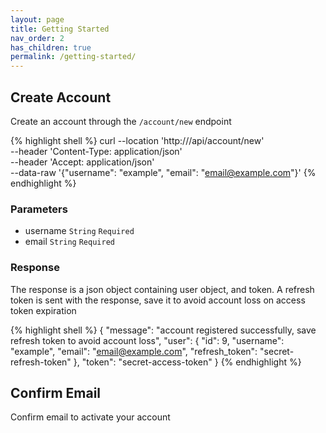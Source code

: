 ```yaml
---
layout: page
title: Getting Started
nav_order: 2
has_children: true
permalink: /getting-started/
---
```


## Create Account

Create an account through the `/account/new` endpoint

{% highlight shell %}
curl --location 'http:///api/account/new' \
--header 'Content-Type: application/json' \
--header 'Accept: application/json' \
--data-raw '{"username": "example", "email": "email@example.com"}'
{% endhighlight %}

### Parameters

- username `String` `Required`
- email `String` `Required`


### Response

The response is a json object containing user object, and token.
A refresh token is sent with the response, save it to avoid account loss on access token expiration

{% highlight shell %}
{
    "message": "account registered successfully, save refresh token to avoid account loss",
    "user": {
        "id": 9,
        "username": "example",
        "email": "email@example.com",
        "refresh_token": "secret-refresh-token"
    },
    "token": "secret-access-token"
}
{% endhighlight %}

## Confirm Email

Confirm email to activate your account
